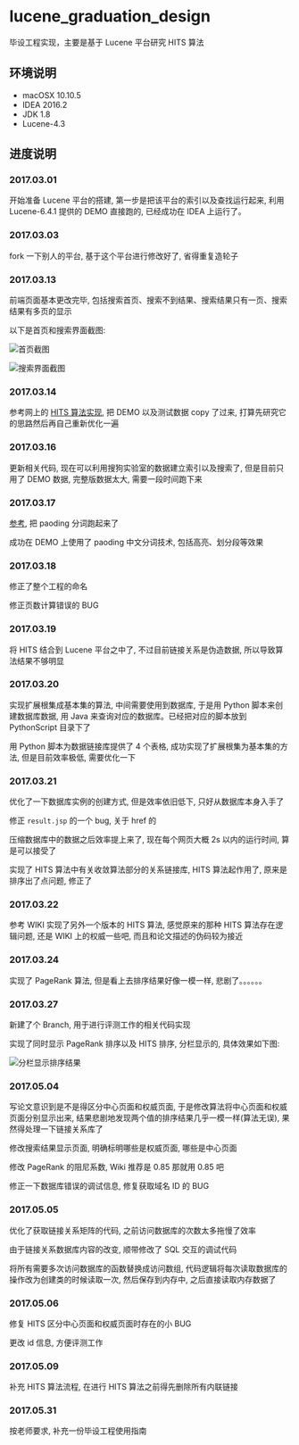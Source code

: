 # lucene_graduation_design

毕设工程实现，主要是基于 Lucene 平台研究 HITS 算法

## 环境说明

* macOSX 10.10.5
* IDEA 2016.2
* JDK 1.8
* Lucene-4.3

## 进度说明

### 2017.03.01

开始准备 Lucene 平台的搭建, 第一步是把该平台的索引以及查找运行起来, 利用 Lucene-6.4.1 提供的 DEMO 直接跑的, 已经成功在 IDEA 上运行了。

### 2017.03.03

fork 一下别人的平台, 基于这个平台进行修改好了, 省得重复造轮子

### 2017.03.13

前端页面基本更改完毕, 包括搜索首页、搜索不到结果、搜索结果只有一页、搜索结果有多页的显示

以下是首页和搜索界面截图:

![首页截图](https://github.com/L1nwatch/lucene-graduation-design/blob/master/%E6%90%9C%E7%B4%A2%E9%A6%96%E9%A1%B5-min.jpg?raw=true)

![搜索界面截图](https://github.com/L1nwatch/lucene-graduation-design/blob/master/%E6%90%9C%E7%B4%A2%E7%BB%93%E6%9E%9C-min.jpg?raw=true)

### 2017.03.14

参考网上的 [HITS 算法实现](http://blog.csdn.net/androidlushangderen/article/details/43311943#), 把 DEMO 以及测试数据 copy 了过来, 打算先研究它的思路然后再自己重新优化一遍

### 2017.03.16

更新相关代码, 现在可以利用搜狗实验室的数据建立索引以及搜索了, 但是目前只用了 DEMO 数据, 完整版数据太大, 需要一段时间跑下来

### 2017.03.17

[参考](http://git.oschina.net/zhzhenqin/paoding-analysis), 把 paoding 分词跑起来了

成功在 DEMO 上使用了 paoding 中文分词技术, 包括高亮、划分段等效果

### 2017.03.18

修正了整个工程的命名

修正页数计算错误的 BUG

### 2017.03.19

将 HITS 结合到 Lucene 平台之中了, 不过目前链接关系是伪造数据, 所以导致算法结果不够明显

### 2017.03.20

实现扩展根集成基本集的算法, 中间需要使用到数据库, 于是用 Python 脚本来创建数据库数据, 用 Java 来查询对应的数据库。已经把对应的脚本放到 PythonScript 目录下了

用 Python 脚本为数据链接库提供了 4 个表格,  成功实现了扩展根集为基本集的方法, 但是目前效率极低, 需要优化一下

### 2017.03.21

优化了一下数据库实例的创建方式, 但是效率依旧低下, 只好从数据库本身入手了

修正 `result.jsp` 的一个 bug, 关于 href 的

压缩数据库中的数据之后效率提上来了, 现在每个网页大概 2s 以内的运行时间, 算是可以接受了

实现了 HITS 算法中有关收敛算法部分的关系链接库, HITS 算法起作用了, 原来是排序出了点问题, 修正了

### 2017.03.22

参考 WIKI 实现了另外一个版本的 HITS 算法, 感觉原来的那种 HITS 算法存在逻辑问题, 还是 WIKI 上的权威一些吧, 而且和论文描述的伪码较为接近

### 2017.03.24

实现了 PageRank 算法, 但是看上去排序结果好像一模一样, 悲剧了。。。。。。

### 2017.03.27

新建了个 Branch, 用于进行评测工作的相关代码实现

实现了同时显示 PageRank 排序以及 HITS 排序, 分栏显示的, 具体效果如下图:

![分栏显示排序结果](https://github.com/L1nwatch/lucene-graduation-design/blob/analysis-work/2017-03-27%E6%90%9C%E7%B4%A2%E7%BB%93%E6%9E%9C-min.jpg?raw=true)

### 2017.05.04

写论文意识到是不是得区分中心页面和权威页面, 于是修改算法将中心页面和权威页面分别显示出来, 结果悲剧地发现两个值的排序结果几乎一模一样(算法无误), 果然得处理一下链接关系库了

修改搜索结果显示页面, 明确标明哪些是权威页面, 哪些是中心页面

修改 PageRank 的阻尼系数, Wiki 推荐是 0.85 那就用 0.85 吧

修正一下数据库错误的调试信息, 修复获取域名 ID 的 BUG

### 2017.05.05

优化了获取链接关系矩阵的代码, 之前访问数据库的次数太多拖慢了效率

由于链接关系数据库内容的改变, 顺带修改了 SQL 交互的调试代码

将所有需要多次访问数据库的函数替换成访问数组, 代码逻辑将每次读取数据库的操作改为创建类的时候读取一次, 然后保存到内存中, 之后直接读取内存数据了

### 2017.05.06

修复 HITS 区分中心页面和权威页面时存在的小 BUG

更改 id 信息, 方便评测工作

### 2017.05.09

补充 HITS 算法流程, 在进行 HITS 算法之前得先删除所有内联链接

### 2017.05.31

按老师要求, 补充一份毕设工程使用指南
